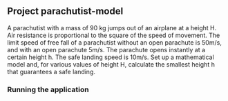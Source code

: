 ## **Project parachutist-model**
A parachutist with a mass of 90 kg jumps out of an airplane at a height H. Air resistance is proportional to the square of the speed of movement. 
The limit speed of free fall of a parachutist without an open parachute is 50m/s, and with an open parachute 5m/s. The parachute opens instantly at a certain height h. 
The safe landing speed is 10m/s. 
Set up a mathematical model and, for various values of height H, calculate the smallest height h that guarantees a safe landing.

### Running the application
